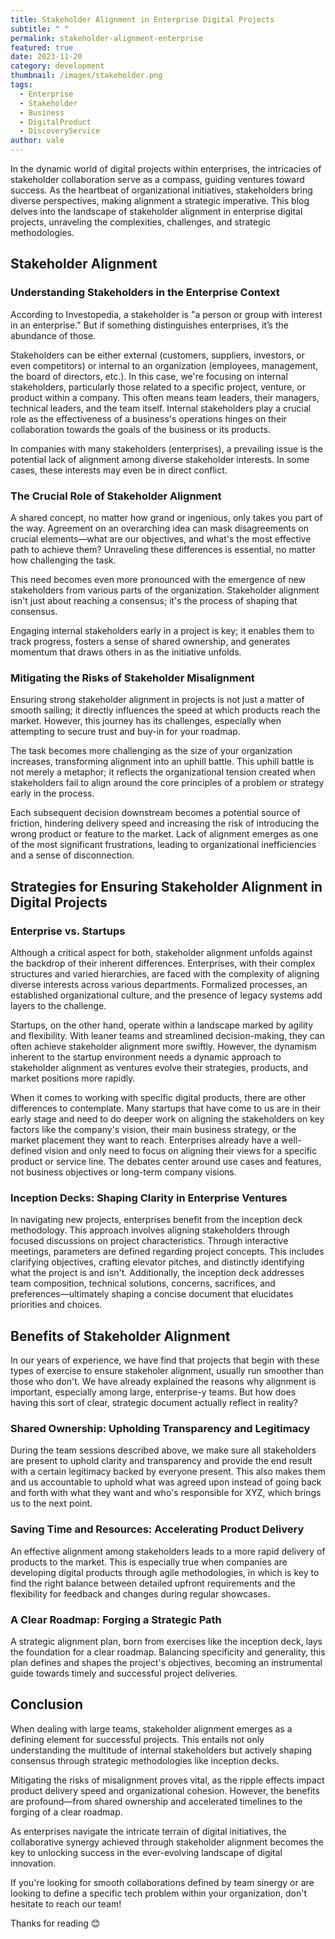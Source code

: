 ```yaml
---
title: Stakeholder Alignment in Enterprise Digital Projects
subtitle: " "
permalink: stakeholder-alignment-enterprise
featured: true
date: 2023-11-20
category: development
thumbnail: /images/stakeholder.png
tags:
  - Enterprise
  - Stakeholder
  - Business
  - DigitalProduct
  - DiscoveryService
author: vale
---
```

In the dynamic world of digital projects within enterprises, the intricacies of stakeholder collaboration serve as a compass, guiding ventures toward success. As the heartbeat of organizational initiatives, stakeholders bring diverse perspectives, making alignment a strategic imperative. This blog delves into the landscape of stakeholder alignment in enterprise digital projects, unraveling the complexities, challenges, and strategic methodologies.

## Stakeholder Alignment 

### Understanding Stakeholders in the Enterprise Context

According to Investopedia, a stakeholder is "a person or group with interest in an enterprise.” But if something distinguishes enterprises, it’s the abundance of those. 

Stakeholders can be either external (customers, suppliers, investors, or even competitors) or internal to an organization (employees, management, the board of directors, etc.). In this case, we're focusing on internal stakeholders, particularly those related to a specific project, venture, or product within a company. This often means team leaders, their managers, technical leaders, and the team itself. Internal stakeholders play a crucial role as the effectiveness of a business's operations hinges on their collaboration towards the goals of the business or its products.

In companies with many stakeholders (enterprises), a prevailing issue is the potential lack of alignment among diverse stakeholder interests. In some cases, these interests may even be in direct conflict.

### The Crucial Role of Stakeholder Alignment

A shared concept, no matter how grand or ingenious, only takes you part of the way. Agreement on an overarching idea can mask disagreements on crucial elements—what are our objectives, and what's the most effective path to achieve them? Unraveling these differences is essential, no matter how challenging the task. 

This need becomes even more pronounced with the emergence of new stakeholders from various parts of the organization. Stakeholder alignment isn't just about reaching a consensus; it's the process of shaping that consensus.

Engaging internal stakeholders early in a project is key; it enables them to track progress, fosters a sense of shared ownership, and generates momentum that draws others in as the initiative unfolds.

### Mitigating the Risks of Stakeholder Misalignment

Ensuring strong stakeholder alignment in projects is not just a matter of smooth sailing; it directly influences the speed at which products reach the market. However, this journey has its challenges, especially when attempting to secure trust and buy-in for your roadmap. 

The task becomes more challenging as the size of your organization increases, transforming alignment into an uphill battle. This uphill battle is not merely a metaphor; it reflects the organizational tension created when stakeholders fail to align around the core principles of a problem or strategy early in the process. 

Each subsequent decision downstream becomes a potential source of friction, hindering delivery speed and increasing the risk of introducing the wrong product or feature to the market. Lack of alignment emerges as one of the most significant frustrations, leading to organizational inefficiencies and a sense of disconnection. 

## Strategies for Ensuring Stakeholder Alignment in Digital Projects

### Enterprise vs. Startups

Although a critical aspect for both, stakeholder alignment unfolds against the backdrop of their inherent differences. Enterprises, with their complex structures and varied hierarchies, are faced with the complexity of aligning diverse interests across various departments. Formalized processes, an established organizational culture, and the presence of legacy systems add layers to the challenge.

Startups, on the other hand, operate within a landscape marked by agility and flexibility. With leaner teams and streamlined decision-making, they can often achieve stakeholder alignment more swiftly. However, the dynamism inherent to the startup environment needs a dynamic approach to stakeholder alignment as ventures evolve their strategies, products, and market positions more rapidly.

When it comes to working with specific digital products, there are other differences to contemplate. Many startups that have come to us are in their early stage and need to do deeper work on aligning the stakeholders on key factors like the company's vision, their main business strategy, or the market placement they want to reach. Enterprises already have a well-defined vision and only need to focus on aligning their views for a specific product or service line. The debates center around use cases and features, not business objectives or long-term company visions. 

### Inception Decks: Shaping Clarity in Enterprise Ventures

In navigating new projects, enterprises benefit from the inception deck methodology. This approach involves aligning stakeholders through focused discussions on project characteristics. Through interactive meetings, parameters are defined regarding project concepts. This includes clarifying objectives, crafting elevator pitches, and distinctly identifying what the project is and isn't. Additionally, the inception deck addresses team composition, technical solutions, concerns, sacrifices, and preferences—ultimately shaping a concise document that elucidates priorities and choices.

## Benefits of Stakeholder Alignment

In our years of experience, we have find that projects that begin with these types of exercise to ensure stakeholer alignment,  usually run smoother than those who don't. We have already explained the reasons why alignment is important, especially among large, enterprise-y teams. But how does having this sort of clear, strategic document actually reflect in reality?

### Shared Ownership: Upholding Transparency and Legitimacy

During the team sessions described above, we make sure all stakeholders are present to uphold clarity and transparency and provide the end result with a certain legitimacy backed by everyone present. This also makes them and us accountable to uphold what was agreed upon instead of going back and forth with what they want and who's responsible for XYZ, which brings us to the next point. 

### Saving Time and Resources: Accelerating Product Delivery

An effective alignment among stakeholders leads to a more rapid delivery of products to the market. This is especially true when companies are developing digital products through agile methodologies, in which is key to find the right balance between detailed upfront requirements and the flexibility for feedback and changes during regular showcases. 

### A Clear Roadmap: Forging a Strategic Path

A strategic alignment plan, born from exercises like the inception deck, lays the foundation for a clear roadmap. Balancing specificity and generality, this plan defines and shapes the project's objectives, becoming an instrumental guide towards timely and successful project deliveries.

## Conclusion

When dealing with large teams, stakeholder alignment emerges as a defining element for successful projects. This entails not only understanding the multitude of internal stakeholders but actively shaping consensus through strategic methodologies like inception decks. 

Mitigating the risks of misalignment proves vital, as the ripple effects impact product delivery speed and organizational cohesion. However, the benefits are profound—from shared ownership and accelerated timelines to the forging of a clear roadmap. 

As enterprises navigate the intricate terrain of digital initiatives, the collaborative synergy achieved through stakeholder alignment becomes the key to unlocking success in the ever-evolving landscape of digital innovation.

If you're looking for smooth collaborations defined by team sinergy or are looking to define a specific tech problem within your organization, don't hesitate to reach our team!

Thanks for reading 😊